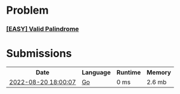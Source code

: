 <h1>Problem</h1>
<h3><a href="https://leetcode.com/problems/valid-palindrome/description/">[EASY] Valid Palindrome</a></h3>

<h1>Submissions</h1>
<table>
<tr>
<th>Date</th> <th>Language</th> <th>Runtime</th> <th>Memory</th>
</tr>
<tr>
<td> <a href="https://leetcode.com/submissions/detail/778671040/"> 2022-08-20 18:00:07 </a> </td>
<td> <a href="./0125.%20Valid%20Palindrome.go"> Go </a> </td>
<td> 0 ms </td>
<td> 2.6 mb </td>
</tr>
</table>